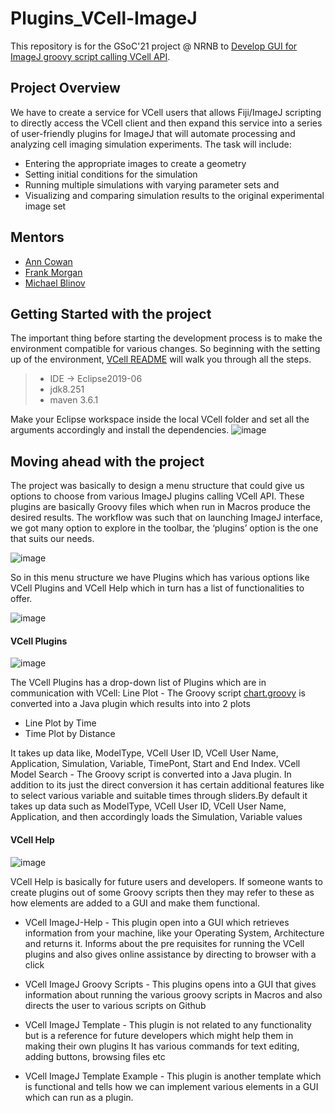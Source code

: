 # Plugins_VCell-ImageJ

This repository is for the GSoC'21 project @ NRNB to [Develop GUI for ImageJ groovy script calling VCell API](https://github.com/nrnb/GoogleSummerOfCode/issues/148).

## Project Overview

We have to create a service for VCell users that allows Fiji/ImageJ scripting to directly access the VCell client and then expand this service into a series of user-friendly plugins for ImageJ that will automate processing and analyzing cell imaging simulation experiments. The task will include:
- Entering the appropriate images to create a geometry
- Setting initial conditions for the simulation
- Running multiple simulations with varying parameter sets and
- Visualizing and comparing simulation results to the original experimental image set

## Mentors 

- [Ann Cowan](https://github.com/ACowan0105)
- [Frank Morgan](https://github.com/vcfrmgit)
- [Michael Blinov](https://github.com/vcellmike)

## Getting Started with the project

The important thing before starting the development process is to make the environment compatible for various changes. So beginning with the setting up of the environment, [VCell README](https://github.com/nikitamahoviya/vcell/tree/master#readme) will walk you through all the steps. 
> - IDE -> Eclipse2019-06
> - jdk8.251
> - maven 3.6.1

Make your Eclipse workspace inside the local VCell folder and set all the arguments accordingly and install the dependencies.
![image](https://user-images.githubusercontent.com/43717626/128692639-341d1977-8a4a-493e-a53f-ad2e489aee61.png)

## Moving ahead with the project

The project was basically to design a menu structure that could give us options to choose from various ImageJ plugins calling VCell API. These plugins are basically Groovy files which when run in Macros produce the desired results. The workflow was such that on launching ImageJ interface, we got many option to explore in the toolbar, the ‘plugins’ option is the one that suits our needs.

![image](https://user-images.githubusercontent.com/43717626/129489338-322a7f77-3bbe-43b5-af18-63ea5080dbcc.png)

So in this menu structure we have Plugins which has various options like VCell Plugins and VCell Help which in turn has a list of functionalities to offer.

![image](https://user-images.githubusercontent.com/43717626/129489349-6486daf7-4753-447b-8bc3-3928ac528edd.png)

#### VCell Plugins

![image](https://user-images.githubusercontent.com/43717626/129489386-27bf3a2d-1e47-43db-8d10-5e20224856b9.png)

The VCell Plugins has a drop-down list of Plugins which are in communication with VCell:
Line Plot - The Groovy script [chart.groovy](https://github.com/virtualcell/vcell/blob/master/vcell-imagej-helper/chart.groovy) is converted into a Java plugin which results into into 2 plots
- Line Plot by Time
- Time Plot by Distance

It takes up data like, ModelType, VCell User ID, VCell User Name, Application, Simulation, Variable, TimePont, Start and End Index.
VCell Model Search - The Groovy script []() is converted into a Java plugin. In addition to its just the direct conversion it has certain additional features like to select various variable and suitable times through sliders.By default it takes up data such as  ModelType, VCell User ID, VCell User Name, Application, and then accordingly loads the Simulation, Variable values


#### VCell Help

![image](https://user-images.githubusercontent.com/43717626/129489402-ac731a0e-6f26-412e-b52a-4089009c5b85.png)

VCell Help is basically for future users and developers. If someone wants to create plugins out of some Groovy scripts then they may refer to these as how elements are added to a GUI and make them functional.

- VCell ImageJ-Help - This plugin open into a GUI which retrieves information from your machine, like your Operating System, Architecture and returns it. Informs about the pre requisites for running the VCell plugins and also gives online assistance by directing to browser with a click

- VCell ImageJ Groovy Scripts - This plugins opens into a GUI that gives information about running the various groovy scripts in Macros and also directs the user to various scripts on Github
- VCell ImageJ Template - This plugin is not related to any functionality but is a reference for future developers which might help them in making their own plugins It has various commands for text editing, adding buttons, browsing files etc
- VCell ImageJ Template Example - This plugin is another template which is functional and tells how we can implement  various elements in a GUI which can run as a plugin.
